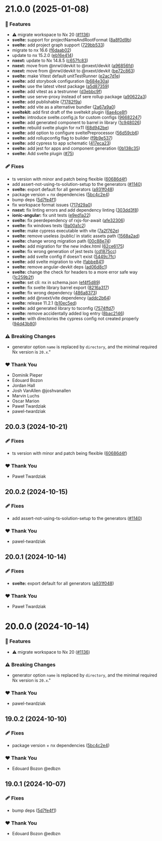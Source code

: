 # 21.0.0 (2025-01-08)

### 🚀 Features

- ⚠️  migrate workspace to Nx 20 ([#1136](https://github.com/jeffdetmer/nx-extensions/pull/1136))
- **svelte:** support for projectNameAndRootFormat ([8a8f0d9b](https://github.com/jeffdetmer/nx-extensions/commit/8a8f0d9b))
- **svelte:** add project graph support ([729bb533](https://github.com/jeffdetmer/nx-extensions/commit/729bb533))
- migrate to nx 16.6 ([f6daab02](https://github.com/jeffdetmer/nx-extensions/commit/f6daab02))
- update to nx 15.2.0 ([eb16e414](https://github.com/jeffdetmer/nx-extensions/commit/eb16e414))
- **nxext:** update to Nx 14.8.5 ([c657fc83](https://github.com/jeffdetmer/nx-extensions/commit/c657fc83))
- **nxext:** move from @nrwl/devkit to @nxext/devkit ([a96856fd](https://github.com/jeffdetmer/nx-extensions/commit/a96856fd))
- **nxext:** move from @nrwl/devkit to @nxext/devkit ([be72c863](https://github.com/jeffdetmer/nx-extensions/commit/be72c863))
- **svelte:** make Vitest default unitTestRunner ([e2ac7d1e](https://github.com/jeffdetmer/nx-extensions/commit/e2ac7d1e))
- **svelte:** add storybook configuration ([b684e30a](https://github.com/jeffdetmer/nx-extensions/commit/b684e30a))
- **svelte:** use the latest vitest package ([a5d87359](https://github.com/jeffdetmer/nx-extensions/commit/a5d87359))
- **svelte:** add vitest as a testrunner ([d3ebbc9f](https://github.com/jeffdetmer/nx-extensions/commit/d3ebbc9f))
- **svelte:** use serve-proxy instead of sere rollup package ([a90622a3](https://github.com/jeffdetmer/nx-extensions/commit/a90622a3))
- **svelte:** add publishable ([71782f9a](https://github.com/jeffdetmer/nx-extensions/commit/71782f9a))
- **svelte:** add vite as a alternative bundler ([2a67a9a0](https://github.com/jeffdetmer/nx-extensions/commit/2a67a9a0))
- **sveltekit:** add first draft of the sveltekit plugin ([6ae4ce8f](https://github.com/jeffdetmer/nx-extensions/commit/6ae4ce8f))
- **svelte:** introduce svelte.config.js for custom configs ([96682247](https://github.com/jeffdetmer/nx-extensions/commit/96682247))
- **svelte:** add generated component to barrel in library ([1c948026](https://github.com/jeffdetmer/nx-extensions/commit/1c948026))
- **svelte:** rebuild svelte plugin for nx11 ([68d942be](https://github.com/jeffdetmer/nx-extensions/commit/68d942be))
- **svelte:** add option to configure sveltePreprocessor ([56d59cb6](https://github.com/jeffdetmer/nx-extensions/commit/56d59cb6))
- **svelte:** add rollupconfig flag to builder ([f9b9e537](https://github.com/jeffdetmer/nx-extensions/commit/f9b9e537))
- **svelte:** add cypress to app schematic ([417eca23](https://github.com/jeffdetmer/nx-extensions/commit/417eca23))
- **svelte:** add jest for apps and component generation ([0b138c35](https://github.com/jeffdetmer/nx-extensions/commit/0b138c35))
- **svelte:** Add svelte plugin ([#75](https://github.com/jeffdetmer/nx-extensions/pull/75))

### 🩹 Fixes

- ts version with minor and patch being flexible ([60686d4f](https://github.com/jeffdetmer/nx-extensions/commit/60686d4f))
- add assert-not-using-ts-solution-setup to the generators ([#1140](https://github.com/jeffdetmer/nx-extensions/pull/1140))
- **svelte:** export default for all generators ([a931f048](https://github.com/jeffdetmer/nx-extensions/commit/a931f048))
- package version + nx dependencies ([5bc4c2e4](https://github.com/jeffdetmer/nx-extensions/commit/5bc4c2e4))
- bump deps ([5d7fe4f1](https://github.com/jeffdetmer/nx-extensions/commit/5d7fe4f1))
- fix workspace format issues ([717d29a0](https://github.com/jeffdetmer/nx-extensions/commit/717d29a0))
- **nxext:** fix linting errors and add dependency linting ([303dd3f8](https://github.com/jeffdetmer/nx-extensions/commit/303dd3f8))
- **ionic-angular:** fix unit tests ([e9ed1a22](https://github.com/jeffdetmer/nx-extensions/commit/e9ed1a22))
- **svelte:** fix peerdependency of rxjs-for-await ([afe32306](https://github.com/jeffdetmer/nx-extensions/commit/afe32306))
- **svelte:** fix windows tests ([9a00a1c2](https://github.com/jeffdetmer/nx-extensions/commit/9a00a1c2))
- **svelte:** make cypress executable with vite ([7a2f762e](https://github.com/jeffdetmer/nx-extensions/commit/7a2f762e))
- **svelte:** remove useless /public/ in static assets path ([1568a2ad](https://github.com/jeffdetmer/nx-extensions/commit/1568a2ad))
- **svelte:** change wrong migration path ([00c88e74](https://github.com/jeffdetmer/nx-extensions/commit/00c88e74))
- **svelte:** add migration for the new index.html ([62ce6175](https://github.com/jeffdetmer/nx-extensions/commit/62ce6175))
- **svelte:** fix wrong generation of jest tests ([cd1875cc](https://github.com/jeffdetmer/nx-extensions/commit/cd1875cc))
- **svelte:** add svelte config if doesn't exist ([5449c7fc](https://github.com/jeffdetmer/nx-extensions/commit/5449c7fc))
- **svelte:** add svelte migration to vite ([fabbe841](https://github.com/jeffdetmer/nx-extensions/commit/fabbe841))
- **svelte:** remove angular-devkit deps ([ad06d8c1](https://github.com/jeffdetmer/nx-extensions/commit/ad06d8c1))
- **svelte:** change the check for headers to a more error safe way ([1c259b2f](https://github.com/jeffdetmer/nx-extensions/commit/1c259b2f))
- **svelte:** set cli: nx in schema.json ([ef4f5d89](https://github.com/jeffdetmer/nx-extensions/commit/ef4f5d89))
- **svelte:** fix svelte library barrel export ([8216a317](https://github.com/jeffdetmer/nx-extensions/commit/8216a317))
- **svelte:** fix wrong dependency ([486a8373](https://github.com/jeffdetmer/nx-extensions/commit/486a8373))
- **svelte:** add @nxext/vite dependency ([addc2b64](https://github.com/jeffdetmer/nx-extensions/commit/addc2b64))
- **svelte:** release 11.2.1 ([b10ec5ed](https://github.com/jeffdetmer/nx-extensions/commit/b10ec5ed))
- **svelte:** add generated library to tsconfig ([7574ffd7](https://github.com/jeffdetmer/nx-extensions/commit/7574ffd7))
- **svelte:** remove accidentally added log entry ([8bac2146](https://github.com/jeffdetmer/nx-extensions/commit/8bac2146))
- **svelte:** with directories the cypress config not created properly ([94d43b80](https://github.com/jeffdetmer/nx-extensions/commit/94d43b80))

### ⚠️  Breaking Changes

- generator option `name` is replaced by `directory`, and the minimal required Nx version is `20.x`."

### ❤️  Thank You

- Dominik Pieper
- Edouard Bozon
- Jordan Hall
- Josh VanAllen @joshvanallen
- Marvin Luchs
- Oscar Marion
- Paweł Twardziak
- pawel-twardziak

## 20.0.3 (2024-10-21)

### 🩹 Fixes

- ts version with minor and patch being flexible ([60686d4f](https://github.com/nxext/nx-extensions/commit/60686d4f))

### ❤️  Thank You

- Paweł Twardziak

## 20.0.2 (2024-10-15)

### 🩹 Fixes

- add assert-not-using-ts-solution-setup to the generators ([#1140](https://github.com/nxext/nx-extensions/pull/1140))

### ❤️  Thank You

- pawel-twardziak

## 20.0.1 (2024-10-14)

### 🩹 Fixes

- **svelte:** export default for all generators ([a931f048](https://github.com/nxext/nx-extensions/commit/a931f048))

### ❤️  Thank You

- Paweł Twardziak

# 20.0.0 (2024-10-14)

### 🚀 Features

- ⚠️  migrate workspace to Nx 20 ([#1136](https://github.com/nxext/nx-extensions/pull/1136))

### ⚠️  Breaking Changes

- generator option `name` is replaced by `directory`, and the minimal required Nx version is `20.x`."

### ❤️  Thank You

- pawel-twardziak

## 19.0.2 (2024-10-10)


### 🩹 Fixes

- package version + nx dependencies ([5bc4c2e4](https://github.com/nxext/nx-extensions/commit/5bc4c2e4))


### ❤️  Thank You

- Edouard Bozon @edbzn

## 19.0.1 (2024-10-07)


### 🩹 Fixes

- bump deps ([5d7fe4f1](https://github.com/nxext/nx-extensions/commit/5d7fe4f1))


### ❤️  Thank You

- Edouard Bozon @edbzn